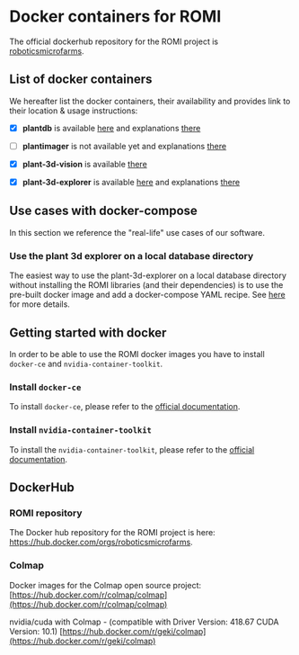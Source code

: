 Docker containers for ROMI
==========================

The official dockerhub repository for the ROMI project is [roboticsmicrofarms](https://hub.docker.com/orgs/roboticsmicrofarms/repositories).


## List of docker containers
We hereafter list the docker containers, their availability and provides link to their location & usage instructions:

- [x] **plantdb** is available [here](https://hub.docker.com/repository/docker/roboticsmicrofarms/plantdb) and explanations [there](plantdb_docker.md)
- [ ] **plantimager** is not available yet and explanations [there](plantimager_docker.md)
- [x] **plant-3d-vision** is available [there](plant-3d-vision_docker.md)
- [x] **plant-3d-explorer** is available [here](https://hub.docker.com/repository/docker/roboticsmicrofarms/plant-3d-explorer) and explanations [there](plant3dexplorer_docker.md)


## Use cases with docker-compose
In this section we reference the "real-life" use cases of our software.

### Use the plant 3d explorer on a local database directory
The easiest way to use the plant-3d-explorer on a local database directory without installing the ROMI libraries (and their dependencies) is to use the pre-built
docker image and add a docker-compose YAML recipe.
See [here](docker_compose.md#database--plantviewer) for more details.


## Getting started with docker
In order to be able to use the ROMI docker images you have to install `docker-ce` and `nvidia-container-toolkit`.

### Install `docker-ce`
To install `docker-ce`, please refer to the [official documentation](https://docs.docker.com/get-docker/).

### Install `nvidia-container-toolkit`
To install the `nvidia-container-toolkit`, please refer to the [official documentation](https://docs.nvidia.com/datacenter/cloud-native/container-toolkit/install-guide.html#docker).


## DockerHub

### ROMI repository
The Docker hub repository for the ROMI project is here: https://hub.docker.com/orgs/roboticsmicrofarms.

### Colmap

Docker images for the Colmap open source project:
[https://hub.docker.com/r/colmap/colmap](https://hub.docker.com/r/colmap/colmap)

nvidia/cuda with Colmap - (compatible with Driver Version: 418.67 CUDA Version: 10.1)
[https://hub.docker.com/r/geki/colmap](https://hub.docker.com/r/geki/colmap)
